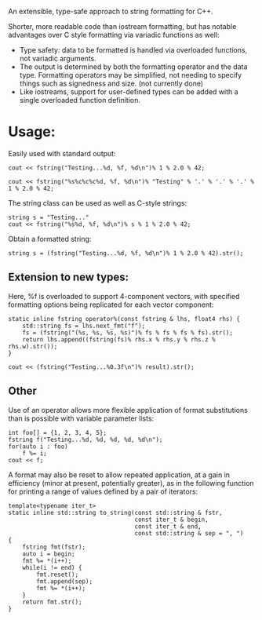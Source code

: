 An extensible, type-safe approach to string formatting for C++.

Shorter, more readable code than iostream formatting, but has notable advantages over C style formatting via variadic functions as well:

* Type safety: data to be formatted is handled via overloaded functions, not variadic arguments.
* The output is determined by both the formatting operator and the data type. Formatting operators may be simplified, not needing to specify things such as signedness and size. (not currently done)
* Like iostreams, support for user-defined types can be added with a single overloaded function definition.


# Usage:

Easily used with standard output:

	cout << fstring("Testing...%d, %f, %d\n")% 1 % 2.0 % 42;

	cout << fstring("%s%c%c%c%d, %f, %d\n")% "Testing" % '.' % '.' % '.' % 1 % 2.0 % 42;


The string class can be used as well as C-style strings:

	string s = "Testing..."
	cout << fstring("%s%d, %f, %d\n")% s % 1 % 2.0 % 42;


Obtain a formatted string:

	string s = (fstring("Testing...%d, %f, %d\n")% 1 % 2.0 % 42).str();


## Extension to new types:

Here, %f is overloaded to support 4-component vectors, with specified formatting options being replicated for each vector component:

	static inline fstring operator%(const fstring & lhs, float4 rhs) {
	    std::string fs = lhs.next_fmt("f");
	    fs = (fstring("(%s, %s, %s, %s)")% fs % fs % fs % fs).str();
	    return lhs.append((fstring(fs)% rhs.x % rhs.y % rhs.z % rhs.w).str());
	}
	
	cout << (fstring("Testing...%0.3f\n")% result).str();


## Other


Use of an operator allows more flexible application of format substitutions than is possible with variable parameter lists:

	int foo[] = {1, 2, 3, 4, 5};
	fstring f("Testing...%d, %d, %d, %d, %d\n");
	for(auto i : foo)
	    f %= i;
	cout << f;

A format may also be reset to allow repeated application, at a gain in efficiency (minor at present, potentially greater), as in the following function for printing a range of values defined by a pair of iterators:

	template<typename iter_t>
	static inline std::string to_string(const std::string & fstr,
										const iter_t & begin,
										const iter_t & end,
										const std::string & sep = ", ")
	{
	    fstring fmt(fstr);
	    auto i = begin;
	    fmt %= *(i++);
	    while(i != end) {
	        fmt.reset();
	        fmt.append(sep);
	        fmt %= *(i++);
	    }
	    return fmt.str();
	}

